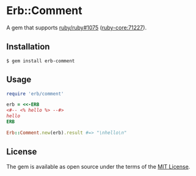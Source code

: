 # Erb::Comment

A gem that supports [ruby/ruby#1075](https://github.com/ruby/ruby/pull/1075) ([ruby-core:71227](https://bugs.ruby-lang.org/issues/11624)).

## Installation

    $ gem install erb-comment

## Usage

```rb
require 'erb/comment'

erb = <<-ERB
<#-- <% hello %> --#>
hello
ERB

Erb::Comment.new(erb).result #=> "\nhello\n"
```

## License

The gem is available as open source under the terms of the [MIT License](http://opensource.org/licenses/MIT).

